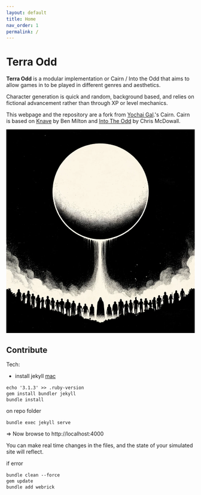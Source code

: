 ```yaml
---
layout: default
title: Home
nav_order: 1
permalink: /
---
```


# Terra Odd

**Terra Odd** is a modular implementation or Cairn / Into the Odd that aims to allow games in to be played in different genres and aesthetics.

Character generation is quick and random, background based, and relies on fictional advancement rather than through XP or level mechanics. 

This webpage and the repository are a fork from [Yochai Gal](https://newschoolrevolution.com).'s Cairn.
Cairn is based on [Knave](https://www.drivethrurpg.com/product/250888/Knave) by Ben Milton and [Into The Odd](https://chrismcdee.itch.io/electric-bastionland) by Chris McDowall. 

<p></p>

![poster](img/poster.png)



## Contribute


Tech:

- install jekyll [mac](https://jekyllrb.com/docs/installation/macos/)

````
echo '3.1.3' >> .ruby-version
gem install bundler jekyll
bundle install

````

on repo folder


```
bundle exec jekyll serve
```
=> Now browse to http://localhost:4000

You can make real time changes in the files, and the state of your simulated site will reflect.

if error


```
bundle clean --force
gem update
bundle add webrick
```
